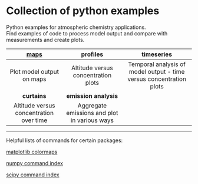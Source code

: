 # Collection of python examples
<!--
.. title: Python examples for atmospheric chemistry
.. date: 2020-03-26
.. tags: atmospheric chemistry python examples gallery
.. description: Based off the Unidata one-stop shop for Python in atmospheric science and meteorology
.. author: rrb
-->

Python examples for atmospheric chemistry applications.<br>
Find examples of code to process model output and compare with measurements and create plots.

|[**maps**](map_plotting.md) | **profiles** | **timeseries** |
|:-------------:|:-------------:|:-------------:|
|Plot model output on maps| Altitude versus concentration plots | Temporal analysis of model output - time versus concentration plots | <br>
|**curtains**| **emission analysis** |   |
| Altitude versus concentration over time | Aggregate emissions and plot in various ways |  |

------------------------------
Helpful lists of commands for certain packages:

[matplotlib colormaps](https://matplotlib.org/3.1.1/gallery/color/colormap_reference.html)

[numpy command index](https://numpy.org/doc/stable/genindex.html)

[scipy command index](https://docs.scipy.org/doc/scipy/reference/genindex.html)


